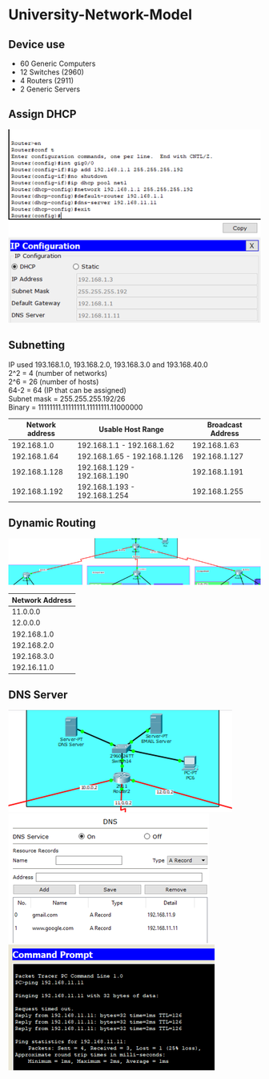 # University-Network-Model

## Device use
- 60 Generic Computers
- 12 Switches (2960)
- 4 Routers (2911)
- 2 Generic Servers

## Assign DHCP

![image1](image/1.png) 
![image1](image/1.1.png)

## Subnetting

IP used 193.168.1.0, 193.168.2.0, 193.168.3.0 and 193.168.40.0<br>2^2 = 4 (number of networks)<br>2^6 = 26 (number of hosts)<br>64-2 = 64 (IP that can be assigned)<br>Subnet mask = 255.255.255.192/26<br>Binary = 11111111.11111111.11111111.11000000


| Network address          | Usable Host Range             | Broadcast Address      |
|--------------------------|-------------------------------|------------------------|
| 192.168.1.0              | 192.168.1.1 - 192.168.1.62    | 192.168.1.63           |
| 192.168.1.64             | 192.168.1.65 - 192.168.1.126  | 192.168.1.127          |
| 192.168.1.128            | 192.168.1.129 - 192.168.1.190 | 192.168.1.191          |
| 192.168.1.192            | 192.168.1.193 - 192.168.1.254 | 192.168.1.255          |

## Dynamic Routing

![image1](image/3.png)

| Network Address     |
|---------------------|
| 11.0.0.0            |
| 12.0.0.0            |
| 192.168.1.0         |
| 192.168.2.0         |
| 192.168.3.0         |
| 192.16.11.0         |

## DNS Server

![image1](image/4.png)
![image1](image/4.1.png)
![image1](image/4.2.png)
